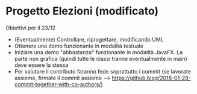 # Progetto Elezioni (modificato)

Obiettivi per il 23/12
* (Eventualmente) Controllare, riprogettare, modificando UML 
* Ottenere una demo funzionante in modalità testuale
* Iniziare una demo "abbastanza" funzionante in modalità JavaFX. La parte non grafica (quindi tutte le classi tranne eventualmente in main) deve essere la stessa
* Per valutare il contributo faranno fede soprattutto i commit (se lavorate assieme, firmate il commit assieme --> https://github.blog/2018-01-29-commit-together-with-co-authors/)

